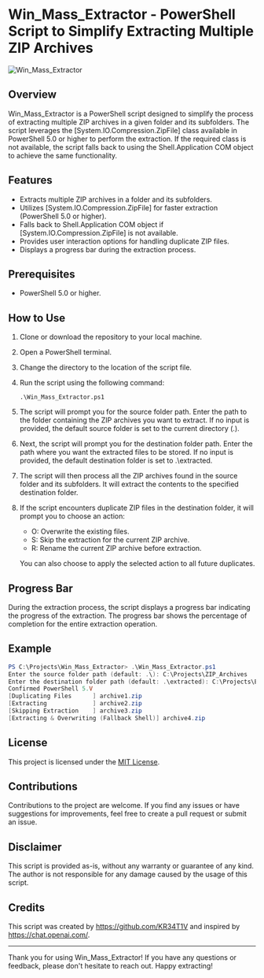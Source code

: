 # Win_Mass_Extractor - PowerShell Script to Simplify Extracting Multiple ZIP Archives

![Win_Mass_Extractor](https://github.com/Nibble-A-Bit/Win_Mass_Extractor/blob/main/UsageVideo.gif)

## Overview

Win_Mass_Extractor is a PowerShell script designed to simplify the process of extracting multiple ZIP archives in a given folder and its subfolders. The script leverages the [System.IO.Compression.ZipFile] class available in PowerShell 5.0 or higher to perform the extraction. If the required class is not available, the script falls back to using the Shell.Application COM object to achieve the same functionality.

## Features

- Extracts multiple ZIP archives in a folder and its subfolders.
- Utilizes [System.IO.Compression.ZipFile] for faster extraction (PowerShell 5.0 or higher).
- Falls back to Shell.Application COM object if [System.IO.Compression.ZipFile] is not available.
- Provides user interaction options for handling duplicate ZIP files.
- Displays a progress bar during the extraction process.

## Prerequisites

- PowerShell 5.0 or higher.

## How to Use

1. Clone or download the repository to your local machine.

2. Open a PowerShell terminal.

3. Change the directory to the location of the script file.

4. Run the script using the following command:

   ```
   .\Win_Mass_Extractor.ps1
   ```

5. The script will prompt you for the source folder path. Enter the path to the folder containing the ZIP archives you want to extract. If no input is provided, the default source folder is set to the current directory (.\).

6. Next, the script will prompt you for the destination folder path. Enter the path where you want the extracted files to be stored. If no input is provided, the default destination folder is set to .\extracted.

7. The script will then process all the ZIP archives found in the source folder and its subfolders. It will extract the contents to the specified destination folder.

8. If the script encounters duplicate ZIP files in the destination folder, it will prompt you to choose an action:
   - O: Overwrite the existing files.
   - S: Skip the extraction for the current ZIP archive.
   - R: Rename the current ZIP archive before extraction.

   You can also choose to apply the selected action to all future duplicates.

## Progress Bar

During the extraction process, the script displays a progress bar indicating the progress of the extraction. The progress bar shows the percentage of completion for the entire extraction operation.

## Example

```powershell
PS C:\Projects\Win_Mass_Extractor> .\Win_Mass_Extractor.ps1
Enter the source folder path (default: .\): C:\Projects\ZIP_Archives
Enter the destination folder path (default: .\extracted): C:\Projects\Extracted_Files
Confirmed PowerShell 5.V
[Duplicating Files      ] archive1.zip                                      25.00% [====      ] 1/4
[Extracting             ] archive2.zip                                      50.00% [========  ] 2/4
[Skipping Extraction    ] archive3.zip                                      75.00% [==========] 3/4
[Extracting & Overwriting (Fallback Shell)] archive4.zip                    100.00% [==========] 4/4
```

## License

This project is licensed under the [MIT License](https://opensource.org/licenses/MIT).

## Contributions

Contributions to the project are welcome. If you find any issues or have suggestions for improvements, feel free to create a pull request or submit an issue.

## Disclaimer

This script is provided as-is, without any warranty or guarantee of any kind. The author is not responsible for any damage caused by the usage of this script.

## Credits

This script was created by https://github.com/KR34T1V and inspired by https://chat.openai.com/.

---

Thank you for using Win_Mass_Extractor! If you have any questions or feedback, please don't hesitate to reach out. Happy extracting!
